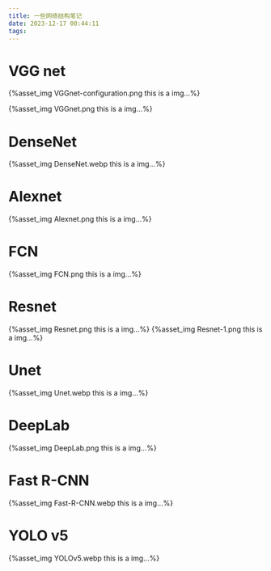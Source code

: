 ```yaml
---
title: 一些网络结构笔记
date: 2023-12-17 00:44:11
tags:
---
```

# VGG net
{%asset_img VGGnet-configuration.png this is a img...%}

{%asset_img VGGnet.png this is a img...%}

# DenseNet
{%asset_img DenseNet.webp this is a img...%}

# Alexnet
{%asset_img Alexnet.png this is a img...%}

# FCN
{%asset_img FCN.png this is a img...%}

# Resnet
{%asset_img Resnet.png this is a img...%}
{%asset_img Resnet-1.png this is a img...%}

# Unet
{%asset_img Unet.webp this is a img...%}

# DeepLab
{%asset_img DeepLab.png this is a img...%}

# Fast R-CNN
{%asset_img Fast-R-CNN.webp this is a img...%}

# YOLO v5
{%asset_img YOLOv5.webp this is a img...%}